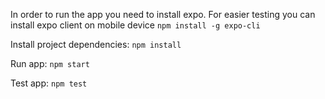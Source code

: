 In order to run the app you need to install expo. For easier testing you can install expo client on mobile device
`npm install -g expo-cli`

Install project dependencies:
`npm install`

Run app:
`npm start`

Test app:
`npm test`